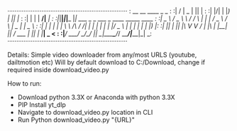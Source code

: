 ···································································
: __  __ ____  _  _                                               :
:|  \/  |  _ \| || |                                              :
:| |\/| | |_) | || |_                                             :
:| |  | |  __/|__   _|                                            :
:|_|__|_|_|___   |_|  ___   _ _     ___    _    ____  _____ ____  :
:|  _ \ / _ \ \      / / \ | | |   / _ \  / \  |  _ \| ____|  _ \ :
:| | | | | | \ \ /\ / /|  \| | |  | | | |/ _ \ | | | |  _| | |_) |:
:| |_| | |_| |\ V  V / | |\  | |__| |_| / ___ \| |_| | |___|  _ < :
:|____/ \___/  \_/\_/  |_| \_|_____\___/_/   \_\____/|_____|_| \_\:
···································································

Details:
Simple video downloader from any/most URLS (youtube, dailtmotion etc)
Will by default download to C:/Download, change if required inside download_video.py

How to run:
* Download python 3.3X or Anaconda with python 3.3X
* PIP Install yt_dlp
* Navigate to download_video.py location in CLI
* Run Python download_video.py "{URL}"

